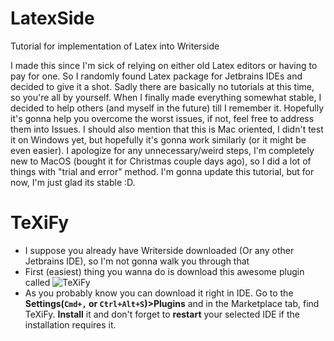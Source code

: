 # LatexSide
Tutorial for implementation of Latex into Writerside

I made this since I'm sick of relying on either old Latex editors or having to pay for one. So I randomly found Latex package for Jetbrains IDEs and decided to give it a shot. Sadly there are basically no tutorials at this time, so you're all by yourself. When I finally made everything somewhat stable, I decided to help others (and myself in the future) till I remember it. Hopefully it's gonna help you overcome the worst issues, if not, feel free to address them into Issues.
I should also mention that this is Mac oriented, I didn't test it on Windows yet, but hopefully it's gonna work similarly (or it might be even easier). I apologize for any unnecessary/weird steps, I'm completely new to MacOS (bought it for Christmas couple days ago), so I did a lot of things with "trial and error" method. I'm gonna update this tutorial, but for now, I'm just glad its stable :D.

# TeXiFy
- I suppose you already have Writerside downloaded (Or any other Jetbrains IDE), so I'm not gonna walk you through that
- First (easiest) thing you wanna do is download this awesome plugin called ![**TeXiFy**](https://plugins.jetbrains.com/plugin/9473-texify-idea)
- As you probably know you can download it right in IDE. Go to the **Settings(`Cmd+,` or `Ctrl+Alt+S`)>Plugins** and in the Marketplace tab, find TeXiFy. **Install** it and don't forget to **restart** your selected IDE if the installation requires it.
